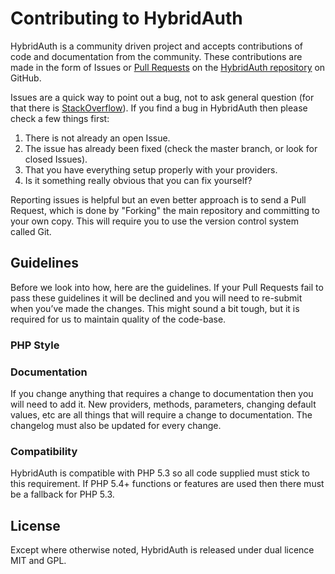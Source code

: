 # Contributing to HybridAuth


HybridAuth is a community driven project and accepts contributions of code and documentation from the community. These contributions are made in the form of Issues or [Pull Requests](http://help.github.com/send-pull-requests/) on the [HybridAuth repository](https://github.com/hybridauth/hybridauth/) on GitHub.

Issues are a quick way to point out a bug, not to ask general question (for that there is [StackOverflow](https://stackoverflow.com/questions/tagged/hybridauth)). If you find a bug in HybridAuth then please check a few things first:

1. There is not already an open Issue.
2. The issue has already been fixed (check the master branch, or look for closed Issues).
3. That you have everything setup properly with your providers.
4. Is it something really obvious that you can fix yourself?

Reporting issues is helpful but an even better approach is to send a Pull Request, which is done by "Forking" the main repository and committing to your own copy. This will require you to use the version control system called Git.

## Guidelines

Before we look into how, here are the guidelines. If your Pull Requests fail
to pass these guidelines it will be declined and you will need to re-submit
when you’ve made the changes. This might sound a bit tough, but it is required
for us to maintain quality of the code-base.

### PHP Style


### Documentation

If you change anything that requires a change to documentation then you will need to add it. New providers, methods, parameters, changing default values, etc are all things that will require a change to documentation. The changelog must also be updated for every change.

### Compatibility

HybridAuth is compatible with PHP 5.3 so all code supplied must stick to
this requirement. If PHP 5.4+ functions or features are used then there
must be a fallback for PHP 5.3.

## License
Except where otherwise noted, HybridAuth is released under dual licence MIT and GPL.
